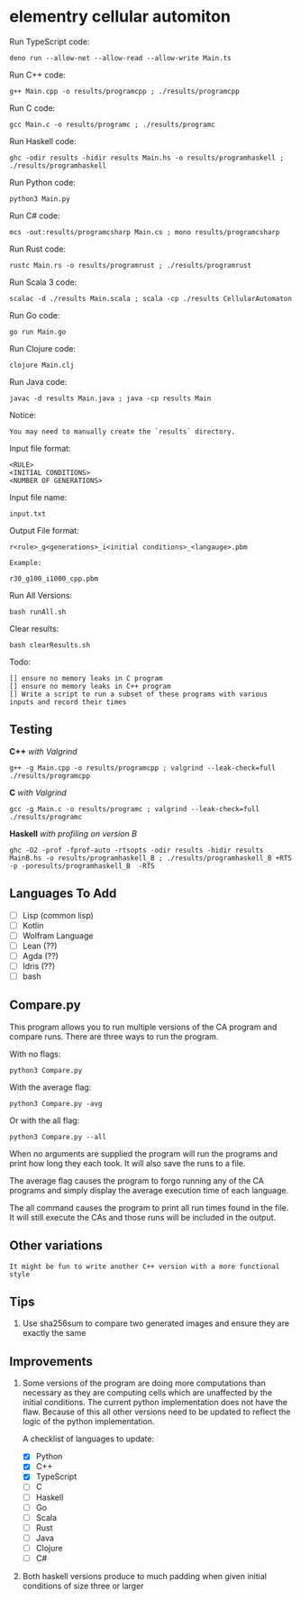 # elementry cellular automiton

Run TypeScript code:

    deno run --allow-net --allow-read --allow-write Main.ts

Run C++ code:

    g++ Main.cpp -o results/programcpp ; ./results/programcpp

Run C code:

    gcc Main.c -o results/programc ; ./results/programc

Run Haskell code:
    
    ghc -odir results -hidir results Main.hs -o results/programhaskell ; ./results/programhaskell

Run Python code: 

    python3 Main.py 

Run C# code:

    mcs -out:results/programcsharp Main.cs ; mono results/programcsharp

Run Rust code:

    rustc Main.rs -o results/programrust ; ./results/programrust 

Run Scala 3 code:

    scalac -d ./results Main.scala ; scala -cp ./results CellularAutomaton

Run Go code:

    go run Main.go

Run Clojure code:

    clojure Main.clj

Run Java code:

    javac -d results Main.java ; java -cp results Main

Notice:

    You may need to manually create the `results` directory.

Input file format:

    <RULE>
    <INITIAL CONDITIONS>
    <NUMBER OF GENERATIONS>

Input file name:

    input.txt

Output File format:

    r<rule>_g<generations>_i<initial conditions>_<langauge>.pbm

    Example:

    r30_g100_i1000_cpp.pbm

Run All Versions:

    bash runAll.sh

Clear results:

    bash clearResults.sh

Todo: 

    [] ensure no memory leaks in C program
    [] ensure no memory leaks in C++ program
    [] Write a script to run a subset of these programs with various inputs and record their times 

## Testing

**C++** *with Valgrind*
    
    g++ -g Main.cpp -o results/programcpp ; valgrind --leak-check=full  ./results/programcpp

**C** *with Valgrind*

    gcc -g Main.c -o results/programc ; valgrind --leak-check=full ./results/programc

**Haskell** *with profiling on version B*

    ghc -O2 -prof -fprof-auto -rtsopts -odir results -hidir results MainB.hs -o results/programhaskell_B ; ./results/programhaskell_B +RTS -p -poresults/programhaskell_B  -RTS

## Languages To Add

- [ ] Lisp (common lisp)
- [ ] Kotlin
- [ ] Wolfram Language
- [ ] Lean (??)
- [ ] Agda (??)
- [ ] Idris (??)
- [ ] bash

## Compare.py

This program allows you to run multiple versions of the CA program and compare runs. There are three ways to run the program.

With no flags:

    python3 Compare.py

With the average flag:

    python3 Compare.py -avg

Or with the all flag:

    python3 Compare.py --all

When no arguments are supplied the program will run the programs and print how long they each took. It will also save the runs to a file. 

The average flag causes the program to forgo running any of the CA programs and simply display the average execution time of each language. 

The all command causes the program to print all run times found in the file. It will still execute the CAs and those runs will be included in the output. 



## Other variations

    It might be fun to write another C++ version with a more functional style

## Tips 

1. Use sha256sum to compare two generated images and ensure they are exactly the same

## Improvements 
1. Some versions of the program are doing more computations than necessary as they are computing cells which are unaffected by the initial conditions. The current python implementation does not have the flaw. Because of this all other versions need to be updated to reflect the logic of the python implementation. 

    A checklist of languages to update:
    - [x] Python
    - [x] C++
    - [x] TypeScript
    - [ ] C
    - [ ] Haskell
    - [ ] Go
    - [ ] Scala
    - [ ] Rust
    - [ ] Java
    - [ ] Clojure
    - [ ] C#

2. Both haskell versions produce to much padding when given initial conditions of size three or larger

